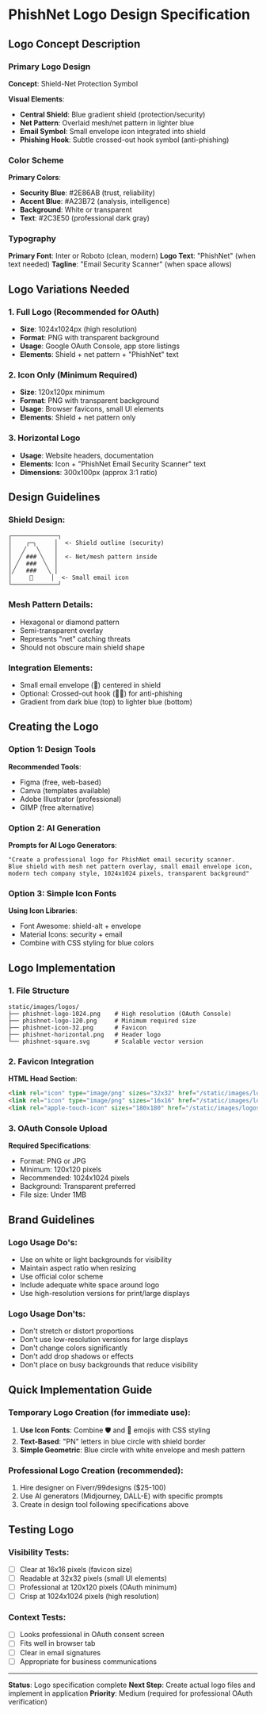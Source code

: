 # PhishNet Logo Design Specification

## Logo Concept Description

### Primary Logo Design
**Concept**: Shield-Net Protection Symbol

**Visual Elements**:
- **Central Shield**: Blue gradient shield (protection/security)
- **Net Pattern**: Overlaid mesh/net pattern in lighter blue
- **Email Symbol**: Small envelope icon integrated into shield
- **Phishing Hook**: Subtle crossed-out hook symbol (anti-phishing)

### Color Scheme
**Primary Colors**:
- **Security Blue**: #2E86AB (trust, reliability)
- **Accent Blue**: #A23B72 (analysis, intelligence)  
- **Background**: White or transparent
- **Text**: #2C3E50 (professional dark gray)

### Typography
**Primary Font**: Inter or Roboto (clean, modern)
**Logo Text**: "PhishNet" (when text needed)
**Tagline**: "Email Security Scanner" (when space allows)

## Logo Variations Needed

### 1. Full Logo (Recommended for OAuth)
- **Size**: 1024x1024px (high resolution)
- **Format**: PNG with transparent background
- **Usage**: Google OAuth Console, app store listings
- **Elements**: Shield + net pattern + "PhishNet" text

### 2. Icon Only (Minimum Required)
- **Size**: 120x120px minimum
- **Format**: PNG with transparent background
- **Usage**: Browser favicons, small UI elements
- **Elements**: Shield + net pattern only

### 3. Horizontal Logo
- **Usage**: Website headers, documentation
- **Elements**: Icon + "PhishNet Email Security Scanner" text
- **Dimensions**: 300x100px (approx 3:1 ratio)

## Design Guidelines

### Shield Design:
```
┌─────────────┐
│    ╭─╮     │  <- Shield outline (security)
│   ╱   ╲    │
│  ╱ ### ╲   │  <- Net/mesh pattern inside
│ ╱  ###  ╲  │
│╱   ###   ╲ │
│     📧     │  <- Small email icon
└─────────────┘
```

### Mesh Pattern Details:
- Hexagonal or diamond pattern
- Semi-transparent overlay
- Represents "net" catching threats
- Should not obscure main shield shape

### Integration Elements:
- Small email envelope (📧) centered in shield
- Optional: Crossed-out hook (🎣❌) for anti-phishing
- Gradient from dark blue (top) to lighter blue (bottom)

## Creating the Logo

### Option 1: Design Tools
**Recommended Tools**:
- Figma (free, web-based)
- Canva (templates available)
- Adobe Illustrator (professional)
- GIMP (free alternative)

### Option 2: AI Generation
**Prompts for AI Logo Generators**:
```
"Create a professional logo for PhishNet email security scanner. 
Blue shield with mesh net pattern overlay, small email envelope icon, 
modern tech company style, 1024x1024 pixels, transparent background"
```

### Option 3: Simple Icon Fonts
**Using Icon Libraries**:
- Font Awesome: shield-alt + envelope
- Material Icons: security + email
- Combine with CSS styling for blue colors

## Logo Implementation

### 1. File Structure
```
static/images/logos/
├── phishnet-logo-1024.png    # High resolution (OAuth Console)
├── phishnet-logo-120.png     # Minimum required size
├── phishnet-icon-32.png      # Favicon
├── phishnet-horizontal.png   # Header logo
└── phishnet-square.svg       # Scalable vector version
```

### 2. Favicon Integration
**HTML Head Section**:
```html
<link rel="icon" type="image/png" sizes="32x32" href="/static/images/logos/phishnet-icon-32.png">
<link rel="icon" type="image/png" sizes="16x16" href="/static/images/logos/phishnet-icon-16.png">
<link rel="apple-touch-icon" sizes="180x180" href="/static/images/logos/phishnet-icon-180.png">
```

### 3. OAuth Console Upload
**Required Specifications**:
- Format: PNG or JPG
- Minimum: 120x120 pixels
- Recommended: 1024x1024 pixels
- Background: Transparent preferred
- File size: Under 1MB

## Brand Guidelines

### Logo Usage Do's:
- Use on white or light backgrounds for visibility
- Maintain aspect ratio when resizing
- Use official color scheme
- Include adequate white space around logo
- Use high-resolution versions for print/large displays

### Logo Usage Don'ts:
- Don't stretch or distort proportions
- Don't use low-resolution versions for large displays
- Don't change colors significantly
- Don't add drop shadows or effects
- Don't place on busy backgrounds that reduce visibility

## Quick Implementation Guide

### Temporary Logo Creation (for immediate use):
1. **Use Icon Fonts**: Combine 🛡️ and 📧 emojis with CSS styling
2. **Text-Based**: "PN" letters in blue circle with shield border
3. **Simple Geometric**: Blue circle with white envelope and mesh pattern

### Professional Logo Creation (recommended):
1. Hire designer on Fiverr/99designs ($25-100)
2. Use AI generators (Midjourney, DALL-E) with specific prompts
3. Create in design tool following specifications above

## Testing Logo

### Visibility Tests:
- [ ] Clear at 16x16 pixels (favicon size)
- [ ] Readable at 32x32 pixels (small UI elements)
- [ ] Professional at 120x120 pixels (OAuth minimum)
- [ ] Crisp at 1024x1024 pixels (high resolution)

### Context Tests:
- [ ] Looks professional in OAuth consent screen
- [ ] Fits well in browser tab
- [ ] Clear in email signatures
- [ ] Appropriate for business communications

---

**Status**: Logo specification complete
**Next Step**: Create actual logo files and implement in application
**Priority**: Medium (required for professional OAuth verification)